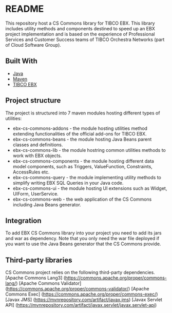 # README #

This repository host a CS Commons library for TIBCO EBX.
This library includes utility methods and components destined to speed up an EBX project implementation and is based on the experience of Professional Services and Customer Success teams of TIBCO Orchestra Networks (part of Cloud Software Group).

## Built With

* [Java](https://www.java.com)
* [Maven](https://maven.apache.org/)
* [TIBCO EBX](https://docs.tibco.com/pub/ebx/latest/doc/html/en/index.html)

## Project structure ##

The project is structured into 7 maven modules hosting different types of utilities:
- ebx-cs-commons-addons - the module hosting utilities method extending functionalities of the official add-ons for TIBCO EBX.
- ebx-cs-commons-beans - the module hosting Java Beans parent classes and definitions.
- ebx-cs-commons-lib - the module hostring common utilities methods to work with EBX objects.
- ebx-cs-commons-components - the module hosting different data model components, such as Triggers, ValueFunction, Constraints, AccessRules etc.
- ebx-cs-commons-query - the module implementing utility methods to simplify writing EBX SQL Queries in your Java code.
- ebx-cs-commons-ui - the module hosting UI extensions such as Widget, UIForm, UserService.
- ebx-cs-commons-web - the web application of the CS Commons including Java Beans generator.

## Integration ##

To add EBX CS Commons library into your project you need to add its jars and war as dependency.
Note that you only need the war file deployed if you want to use the Java Beans generator that the CS Commons provide.

## Third-party libraries ##

CS Commons project relies on the following third-party dependencies. 
[Apache Commons Lang3] (https://commons.apache.org/proper/commons-lang/)
[Apache Commons Validator] (https://commons.apache.org/proper/commons-validator/)
[Apache Commons Exec] (https://commons.apache.org/proper/commons-exec/)
[Javax JMS] (https://mvnrepository.com/artifact/javax.jms)
[Javax Servlet API] (https://mvnrepository.com/artifact/javax.servlet/javax.servlet-api)


